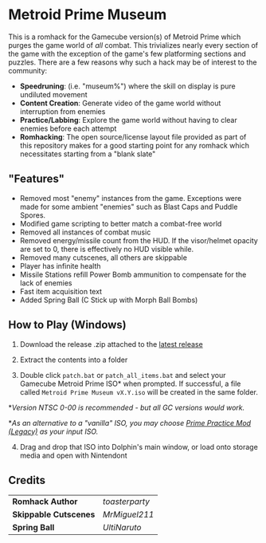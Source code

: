 # Metroid Prime Museum

This is a romhack for the Gamecube version(s) of Metroid Prime which purges the game world of *all* combat. This trivializes nearly every section of the game with the exception of the game's few platforming sections and puzzles. There are a few reasons why such a hack may be of interest to the community:

- **Speedruning**: (i.e. "museum%") where the skill on display is pure undiluted movement
- **Content Creation**: Generate video of the game world without interruption from enemies
- **Practice/Labbing**: Explore the game world without having to clear enemies before each attempt
- **Romhacking**: The open source/license layout file provided as part of this repository makes for a good starting point for any romhack which necessitates starting from a "blank slate"

## "Features"

- Removed most "enemy" instances from the game. Exceptions were made for some ambient "enemies" such as Blast Caps and Puddle Spores.
- Modified game scripting to better match a combat-free world
- Removed all instances of combat music
- Removed energy/missile count from the HUD. If the visor/helmet opacity are set to 0, there is effectively no HUD visible while.
- Removed many cutscenes, all others are skippable
- Player has infinite health
- Missile Stations refill Power Bomb ammunition to compensate for the lack of enemies
- Fast item acquisition text
- Added Spring Ball (C Stick up with Morph Ball Bombs)

## How to Play (Windows)

1. Download the release .zip attached to the [latest release](https://github.com/toasterparty/metroid-prime-museum/releases)

2. Extract the contents into a folder

3. Double click `patch.bat` or `patch_all_items.bat` and select your Gamecube Metroid Prime ISO* when prompted. If successful, a file called `Metroid Prime Museum vX.Y.iso` will be created in the same folder. 

**Version NTSC 0-00 is recommended - but all GC versions would work.*

**As an alternative to a "vanilla" ISO, you may choose [Prime Practice Mod (Legacy)](https://practice.metroidprime.run/) as your input ISO.*

4. Drag and drop that ISO into Dolphin's main window, or load onto storage media and open with Nintendont

## Credits

|  |  |
-------|------------------
| **Romhack Author** | *toasterparty* |
| **Skippable Cutscenes** | *MrMiguel211* |
| **Spring Ball** | *UltiNaruto* |
